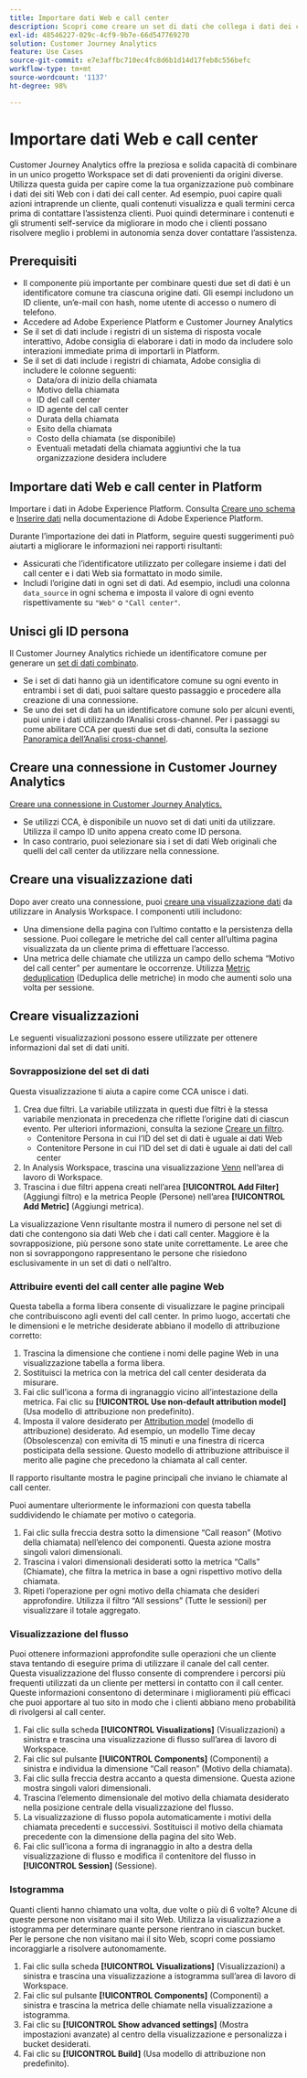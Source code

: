 ```yaml
---
title: Importare dati Web e call center
description: Scopri come creare un set di dati che collega i dati dei call center e dei siti Web.
exl-id: 48546227-029c-4cf9-9b7e-66d547769270
solution: Customer Journey Analytics
feature: Use Cases
source-git-commit: e7e3affbc710ec4fc8d6b1d14d17feb8c556befc
workflow-type: tm+mt
source-wordcount: '1137'
ht-degree: 98%

---
```


# Importare dati Web e call center

Customer Journey Analytics offre la preziosa e solida capacità di combinare in un unico progetto Workspace set di dati provenienti da origini diverse. Utilizza questa guida per capire come la tua organizzazione può combinare i dati dei siti Web con i dati dei call center. Ad esempio, puoi capire quali azioni intraprende un cliente, quali contenuti visualizza e quali termini cerca prima di contattare l’assistenza clienti. Puoi quindi determinare i contenuti e gli strumenti self-service da migliorare in modo che i clienti possano risolvere meglio i problemi in autonomia senza dover contattare l’assistenza.

## Prerequisiti

* Il componente più importante per combinare questi due set di dati è un identificatore comune tra ciascuna origine dati. Gli esempi includono un ID cliente, un’e-mail con hash, nome utente di accesso o numero di telefono.
* Accedere ad Adobe Experience Platform e Customer Journey Analytics
* Se il set di dati include i registri di un sistema di risposta vocale interattivo, Adobe consiglia di elaborare i dati in modo da includere solo interazioni immediate prima di importarli in Platform.
* Se il set di dati include i registri di chiamata, Adobe consiglia di includere le colonne seguenti:
   * Data/ora di inizio della chiamata
   * Motivo della chiamata
   * ID del call center
   * ID agente del call center
   * Durata della chiamata
   * Esito della chiamata
   * Costo della chiamata (se disponibile)
   * Eventuali metadati della chiamata aggiuntivi che la tua organizzazione desidera includere

## Importare dati Web e call center in Platform

Importare i dati in Adobe Experience Platform. Consulta [Creare uno schema](https://experienceleague.adobe.com/docs/experience-platform/xdm/tutorials/create-schema-ui.html?lang=it) e [Inserire dati](https://experienceleague.adobe.com/docs/experience-platform/ingestion/home.html?lang=it) nella documentazione di Adobe Experience Platform.

Durante l’importazione dei dati in Platform, seguire questi suggerimenti può aiutarti a migliorare le informazioni nei rapporti risultanti:

* Assicurati che l’identificatore utilizzato per collegare insieme i dati del call center e i dati Web sia formattato in modo simile.
* Includi l’origine dati in ogni set di dati. Ad esempio, includi una colonna `data_source` in ogni schema e imposta il valore di ogni evento rispettivamente su `"Web"` o `"Call center"`. <!--mapper-->

## Unisci gli ID persona

Il Customer Journey Analytics richiede un identificatore comune per generare un [set di dati combinato](/help/connections/combined-dataset.md).

* Se i set di dati hanno già un identificatore comune su ogni evento in entrambi i set di dati, puoi saltare questo passaggio e procedere alla creazione di una connessione.
* Se uno dei set di dati ha un identificatore comune solo per alcuni eventi, puoi unire i dati utilizzando l’Analisi cross-channel. Per i passaggi su come abilitare CCA per questi due set di dati, consulta la sezione [Panoramica dell’Analisi cross-channel](/help/cca/overview.md).

## Creare una connessione in Customer Journey Analytics

[Creare una connessione in Customer Journey Analytics.](/help/connections/create-connection.md)

* Se utilizzi CCA, è disponibile un nuovo set di dati uniti da utilizzare. Utilizza il campo ID unito appena creato come ID persona.
* In caso contrario, puoi selezionare sia i set di dati Web originali che quelli del call center da utilizzare nella connessione.

## Creare una visualizzazione dati

Dopo aver creato una connessione, puoi [creare una visualizzazione dati](/help/data-views/create-dataview.md) da utilizzare in Analysis Workspace. I componenti utili includono:

* Una dimensione della pagina con l’ultimo contatto e la persistenza della sessione. Puoi collegare le metriche del call center all’ultima pagina visualizzata da un cliente prima di effettuare l’accesso.
* Una metrica delle chiamate che utilizza un campo dello schema “Motivo del call center” per aumentare le occorrenze. Utilizza [Metric deduplication](/help/data-views/component-settings/metric-deduplication.md) (Deduplica delle metriche) in modo che aumenti solo una volta per sessione.

## Creare visualizzazioni

Le seguenti visualizzazioni possono essere utilizzate per ottenere informazioni dal set di dati uniti.

### Sovrapposizione del set di dati

Questa visualizzazione ti aiuta a capire come CCA unisce i dati.

1. Crea due filtri. La variabile utilizzata in questi due filtri è la stessa variabile menzionata in precedenza che riflette l’origine dati di ciascun evento. Per ulteriori informazioni, consulta la sezione [Creare un filtro](/help/components/filters/create-filters.md).
   * Contenitore Persona in cui l’ID del set di dati è uguale ai dati Web
   * Contenitore Persone in cui l’ID del set di dati è uguale ai dati del call center
2. In Analysis Workspace, trascina una visualizzazione [Venn](/help/analysis-workspace/visualizations/venn.md) nell’area di lavoro di Workspace.
3. Trascina i due filtri appena creati nell’area **[!UICONTROL Add Filter]** (Aggiungi filtro) e la metrica People (Persone) nell’area **[!UICONTROL Add Metric]** (Aggiungi metrica).

La visualizzazione Venn risultante mostra il numero di persone nel set di dati che contengono sia dati Web che i dati call center. Maggiore è la sovrapposizione, più persone sono state unite correttamente. Le aree che non si sovrappongono rappresentano le persone che risiedono esclusivamente in un set di dati o nell’altro.

### Attribuire eventi del call center alle pagine Web

Questa tabella a forma libera consente di visualizzare le pagine principali che contribuiscono agli eventi del call center. In primo luogo, accertati che le dimensioni e le metriche desiderate abbiano il modello di attribuzione corretto:

1. Trascina la dimensione che contiene i nomi delle pagine Web in una visualizzazione tabella a forma libera.
1. Sostituisci la metrica con la metrica del call center desiderata da misurare.
1. Fai clic sull’icona a forma di ingranaggio vicino all’intestazione della metrica. Fai clic su **[!UICONTROL Use non-default attribution model]** (Usa modello di attribuzione non predefinito).
1. Imposta il valore desiderato per [Attribution model](/help/analysis-workspace/visualizations/freeform-table/column-row-settings/column-settings.md) (modello di attribuzione) desiderato. Ad esempio, un modello Time decay (Obsolescenza) con emivita di 15 minuti e una finestra di ricerca posticipata della sessione. Questo modello di attribuzione attribuisce il merito alle pagine che precedono la chiamata al call center.

Il rapporto risultante mostra le pagine principali che inviano le chiamate al call center. <!-- use case behind what we use these pages for -->

<!-- Complement with donut visualization -->

Puoi aumentare ulteriormente le informazioni con questa tabella suddividendo le chiamate per motivo o categoria.

1. Fai clic sulla freccia destra sotto la dimensione “Call reason” (Motivo della chiamata) nell’elenco dei componenti. Questa azione mostra singoli valori dimensionali.
2. Trascina i valori dimensionali desiderati sotto la metrica “Calls” (Chiamate), che filtra la metrica in base a ogni rispettivo motivo della chiamata.
3. Ripeti l’operazione per ogni motivo della chiamata che desideri approfondire. Utilizza il filtro “All sessions” (Tutte le sessioni) per visualizzare il totale aggregato.

<!-- screenshot -->

### Visualizzazione del flusso

Puoi ottenere informazioni approfondite sulle operazioni che un cliente stava tentando di eseguire prima di utilizzare il canale del call center. Questa visualizzazione del flusso consente di comprendere i percorsi più frequenti utilizzati da un cliente per mettersi in contatto con il call center. Queste informazioni consentono di determinare i miglioramenti più efficaci che puoi apportare al tuo sito in modo che i clienti abbiano meno probabilità di rivolgersi al call center.

1. Fai clic sulla scheda **[!UICONTROL Visualizations]** (Visualizzazioni) a sinistra e trascina una visualizzazione di flusso sull’area di lavoro di Workspace.
2. Fai clic sul pulsante **[!UICONTROL Components]** (Componenti) a sinistra e individua la dimensione “Call reason” (Motivo della chiamata).
3. Fai clic sulla freccia destra accanto a questa dimensione. Questa azione mostra singoli valori dimensionali.
4. Trascina l’elemento dimensionale del motivo della chiamata desiderato nella posizione centrale della visualizzazione del flusso.
5. La visualizzazione di flusso popola automaticamente i motivi della chiamata precedenti e successivi. Sostituisci il motivo della chiamata precedente con la dimensione della pagina del sito Web.
6. Fai clic sull’icona a forma di ingranaggio in alto a destra della visualizzazione di flusso e modifica il contenitore del flusso in **[!UICONTROL Session]** (Sessione).

### Istogramma

Quanti clienti hanno chiamato una volta, due volte o più di 6 volte? Alcune di queste persone non visitano mai il sito Web. Utilizza la visualizzazione a istogramma per determinare quante persone rientrano in ciascun bucket. Per le persone che non visitano mai il sito Web, scopri come possiamo incoraggiarle a risolvere autonomamente.

1. Fai clic sulla scheda **[!UICONTROL Visualizations]** (Visualizzazioni) a sinistra e trascina una visualizzazione a istogramma sull’area di lavoro di Workspace.
2. Fai clic sul pulsante **[!UICONTROL Components]** (Componenti) a sinistra e trascina la metrica delle chiamate nella visualizzazione a istogramma.
3. Fai clic su **[!UICONTROL Show advanced settings]** (Mostra impostazioni avanzate) al centro della visualizzazione e personalizza i bucket desiderati.
4. Fai clic su **[!UICONTROL Build]** (Usa modello di attribuzione non predefinito).

<!--
### Web to call, call to web

### Fallout

Fallout sessions - session

All sessions > page views metric > calls metric

All sessions > calls metric > page views

Orrr we could also use dataset ID

step 1: all sessions
step 2: 


### Site sections that result in a call within 30 minutes

Slide 4

Create a bunch of filters - facets to their business. Filters were used because they didn't have all of these in the same dimension, so they could create everything in this report as a single dimension (really filters)

wanted to understand when someone interacts with a facet, whats the highest percentage of people that abandon that channel to call them. not from volume perspective, but percentage perspective.

use sequential filters, but you lose the ability to use attribution IQ

## What to do when you've found insight -->
